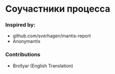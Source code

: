 # Соучастники процесса

### Inspired by:
  * github.com/sverhagen/mantis-report
  * Anonymantis

### Contributions
  * Brollyar (English Translation)
